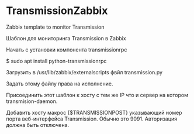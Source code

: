 # TransmissionZabbix
Zabbix template to monitor Transmission

Шаблон для мониторинга Transmission в Zabbix

Начать с установки компонента transmissionrpc

$ sudo apt install python-transmissionrpc

Загрузить в /usr/lib/zabbix/externalscripts фвйл transmission.py

Задать этому файлу права на исполнение.

Присоединить этот шаблон к хосту с тем же IP что и сервер на котором transmision-daemon.

Добавить хосту макрос {$TRANSMISSIONPOST} указывающий номер порта веб-интерфейса Transmission. Обычно это 9091. Авторизация должна быть отключена.
